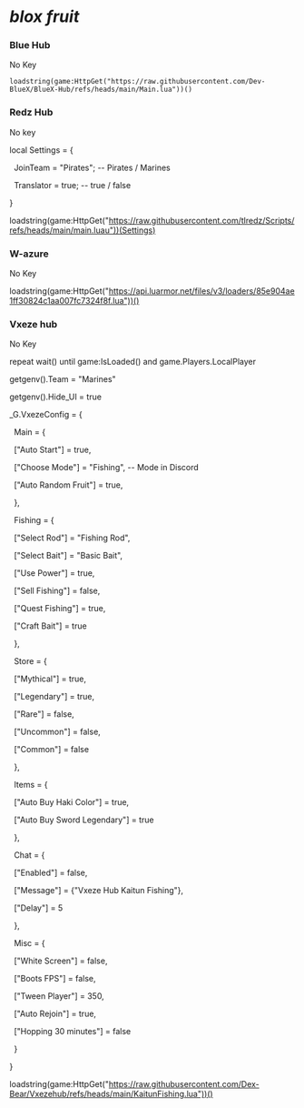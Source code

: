 # ***blox fruit***

### Blue Hub

No Key
```
loadstring(game:HttpGet("https://raw.githubusercontent.com/Dev-BlueX/BlueX-Hub/refs/heads/main/Main.lua"))()
```
### Redz Hub

No key

local Settings = {

    JoinTeam = "Pirates"; -- Pirates / Marines

    Translator = true;   -- true / false

}



loadstring(game:HttpGet("https://raw.githubusercontent.com/tlredz/Scripts/refs/heads/main/main.luau"))(Settings)

### W-azure

No Key

loadstring(game:HttpGet("https://api.luarmor.net/files/v3/loaders/85e904ae1ff30824c1aa007fc7324f8f.lua"))()

### Vxeze hub

No Key

repeat wait() until game:IsLoaded() and game.Players.LocalPlayer

getgenv().Team = "Marines"

getgenv().Hide\_UI = true

\_G.VxezeConfig = {

    Main = {

        \["Auto Start"]         = true,

        \["Choose Mode"]       = "Fishing", -- Mode in Discord

        \["Auto Random Fruit"] = true,

    },

    Fishing = {

        \["Select Rod"] = "Fishing Rod",

        \["Select Bait"] = "Basic Bait",

        \["Use Power"] = true,

        \["Sell Fishing"] = false,

        \["Quest Fishing"] = true,

        \["Craft Bait"] = true

    },

    Store = {

        \["Mythical"]   = true,

        \["Legendary"]  = true,

        \["Rare"]       = false,

        \["Uncommon"]   = false,

        \["Common"]     = false

    },

    Items = {

        \["Auto Buy Haki Color"] = true,

        \["Auto Buy Sword Legendary"] = true

    },

    Chat = {

        \["Enabled"] = false,

        \["Message"] = {"Vxeze Hub Kaitun Fishing"},

        \["Delay"]   = 5

    },

    Misc = {

        \["White Screen"]  = false,

        \["Boots FPS"]     = false,

        \["Tween Player"]  = 350,

        \["Auto Rejoin"]   = true,

        \["Hopping 30 minutes"] = false

    }

}

loadstring(game:HttpGet("https://raw.githubusercontent.com/Dex-Bear/Vxezehub/refs/heads/main/KaitunFishing.lua"))()













